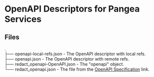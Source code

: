 # OpenAPI Descriptors for Pangea Services

## Files

.  
├── openapi-local-refs.json       - The OpenAPI descriptor with local refs.  
├── openapi.json                  - The OpenAPI descriptor with remote refs.  
├── redact_openapi-OpenAPI.json   - The "openapi" object.  
└── redact_openapi.json           - The file from the [OpenAPI Specification](https://pangea.cloud/docs/api/redact#/v1/redact) link.  
